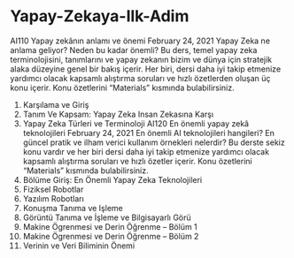 # Yapay-Zekaya-Ilk-Adim

AI110 Yapay zekânın anlamı ve önemi
February 24, 2021
Yapay Zeka ne anlama geliyor? Neden bu kadar önemli? Bu ders, temel yapay zeka terminolojisini, tanımlarını ve yapay zekanın bizim ve dünya için stratejik alaka düzeyine genel bir bakış içerir.
Her biri, dersi daha iyi takip etmenize yardımcı olacak kapsamlı alıştırma soruları ve hızlı özetlerden oluşan üç konu içerir. Konu özetlerini “Materials” kısmında bulabilirsiniz.

1. Karşılama ve Giriş
2. Tanım Ve Kapsam: Yapay Zeka Insan Zekasına Karşı
3. Yapay Zeka Türleri ve Terminoloji
   AI120 En önemli yapay zekâ teknolojileri
   February 24, 2021
   En önemli AI teknolojileri hangileri? En güncel pratik ve ilham verici kullanım örnekleri nelerdir?
   Bu derste sekiz konu vardır ve her biri dersi daha iyi takip etmenize yardımcı olacak kapsamlı alıştırma soruları ve hızlı özetler içerir. Konu özetlerini “Materials” kısmında bulabilirsiniz.
4. Bölüme Giriş: En Önemli Yapay Zeka Teknolojileri
5. Fiziksel Robotlar
6. Yazılım Robotları
7. Konuşma Tanıma ve Işleme
8. Görüntü Tanıma ve İşleme ve Bilgisayarlı Görü
9. Makine Ögrenmesi ve Derin Öğrenme – Bölüm 1
10. Makine Ögrenmesi ve Derin Öğrenme – Bölüm 2
11. Verinin ve Veri Biliminin Önemi
